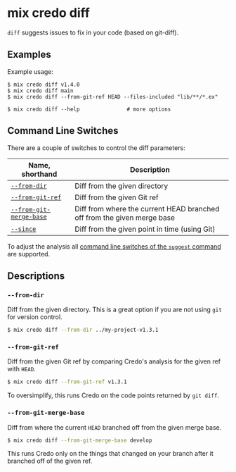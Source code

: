 # mix credo diff

`diff` suggests issues to fix in your code (based on git-diff).

## Examples

Example usage:

    $ mix credo diff v1.4.0
    $ mix credo diff main
    $ mix credo diff --from-git-ref HEAD --files-included "lib/**/*.ex"

    $ mix credo diff --help               # more options

## Command Line Switches

There are a couple of switches to control the diff parameters:

| Name, shorthand                                 | Description                                                             |
|-------------------------------------------------|-------------------------------------------------------------------------|
| [`--from-dir`](#from-dir)                       | Diff from the given directory                                           |
| [`--from-git-ref`](#from-git-ref)               | Diff from the given Git ref                                             |
| [`--from-git-merge-base`](#from-git-merge-base) | Diff from where the current HEAD branched off from the given merge base |
| [`--since`](#since)                             | Diff from the given point in time (using Git)                           |

To adjust the analysis all [command line switches of the `suggest` command](suggest_command.html#command-line-switches) are supported.


## Descriptions

### `--from-dir`

Diff from the given directory. This is a great option if you are not using `git` for version control.

```bash
$ mix credo diff --from-dir ../my-project-v1.3.1
```

### `--from-git-ref`

Diff from the given Git ref by comparing Credo's analysis for the given ref with `HEAD`.

```bash
$ mix credo diff --from-git-ref v1.3.1
```

To oversimplify, this runs Credo on the code points returned by `git diff`.

### `--from-git-merge-base`

Diff from where the current `HEAD` branched off from the given merge base.

```bash
$ mix credo diff --from-git-merge-base develop
```

This runs Credo only on the things that changed on your branch after it branched off of the given ref.
